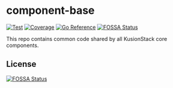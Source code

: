 # component-base

[![Test](https://github.com/KusionStack/component-base/workflows/Test/badge.svg)](https://github.com/KusionStack/component-base/actions)
[![Coverage](https://coveralls.io/repos/github/KusionStack/component-base/badge.svg)](https://coveralls.io/github/KusionStack/component-base)
[![Go Reference](https://pkg.go.dev/badge/github.com/KusionStack/component-base.svg)](https://pkg.go.dev/github.com/KusionStack/component-base)
[![FOSSA Status](https://app.fossa.com/api/projects/git%2Bgithub.com%2FKusionStack%2Fcomponent-base.svg?type=shield)](https://app.fossa.com/projects/git%2Bgithub.com%2FKusionStack%2Fcomponent-base?ref=badge_shield)

This repo contains common code shared by all KusionStack core components. 


## License
[![FOSSA Status](https://app.fossa.com/api/projects/git%2Bgithub.com%2FKusionStack%2Fcomponent-base.svg?type=large)](https://app.fossa.com/projects/git%2Bgithub.com%2FKusionStack%2Fcomponent-base?ref=badge_large)